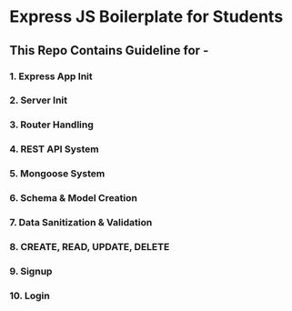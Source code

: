 # Express JS Boilerplate for Students
## This Repo Contains Guideline for -
### 1. Express App Init
### 2. Server Init
### 3. Router Handling
### 4. REST API System
### 5. Mongoose System
### 6. Schema & Model Creation
### 7. Data Sanitization & Validation
### 8. CREATE, READ, UPDATE, DELETE
### 9. Signup
### 10. Login
